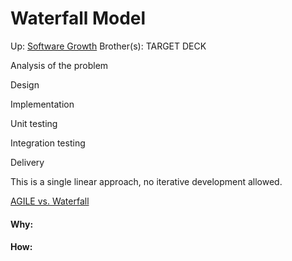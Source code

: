 # Waterfall Model

Up: [Software Growth](software_growth)
Brother(s):
TARGET DECK

Analysis of the problem

Design

Implementation

Unit testing

Integration testing

Delivery

This is a single linear approach, no iterative development allowed.

[AGILE vs. Waterfall](agile_vs._waterfall)



































#### Why:
#### How:









